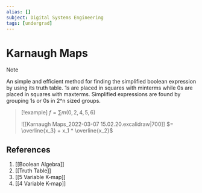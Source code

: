 ```yaml
---
alias: []
subject: Digital Systems Engineering
tags: [undergrad]
---
```

# Karnaugh Maps

> [!note]
> An simple and efficient method for finding the simplified boolean expression by using its truth table. 1s are placed in squares with minterms while 0s are placed in squares with maxterms. Simplified expressions are found by grouping 1s or 0s in 2^n sized groups.

> [!example]
> $f = \sum m(0, 2, 4, 5, 6)$
> 
> ![[Karnaugh Maps_2022-03-07 15.02.20.excalidraw|700]]
> $= \overline{x_3} + x_1 * \overline{x_2}$

## References
1. [[Boolean Algebra]]
2. [[Truth Table]]
3. [[5 Variable K-map]]
4. [[4 Variable K-map]]